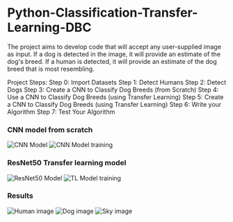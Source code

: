 # Python-Classification-Transfer-Learning-DBC

The project aims to develop code that will accept any user-supplied image as input. If a dog is detected in the image, it will provide an estimate of the dog's breed. If a human is detected, it will provide an estimate of the dog breed that is most resembling.

Project Steps:
    Step 0: Import Datasets
    Step 1: Detect Humans
    Step 2: Detect Dogs
    Step 3: Create a CNN to Classify Dog Breeds (from Scratch)
    Step 4: Use a CNN to Classify Dog Breeds (using Transfer Learning)
    Step 5: Create a CNN to Classify Dog Breeds (using Transfer Learning)
    Step 6: Write your Algorithm
    Step 7: Test Your Algorithm
    
### CNN model from scratch
![CNN Model](CNNmodel.png)
![CNN Model training](accuracy.png)

### ResNet50 Transfer learning model
![ResNet50 Model](ResNet50model.png)
![TL Model training](accuracy2.png)

### Results
![Human image](res1.png)
![Dog image](res2.png)
![Sky image](res3.png)
